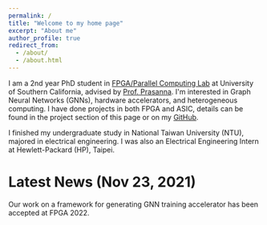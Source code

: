 ```yaml
---
permalink: /
title: "Welcome to my home page"
excerpt: "About me"
author_profile: true
redirect_from: 
  - /about/
  - /about.html
---
```


I am a 2nd year PhD student in [FPGA/Parallel Computing Lab](https://fpga.usc.edu) at University of Southern California, advised by [Prof. Prasanna](https://sites.usc.edu/prasanna/).
I'm interested in Graph Neural Networks (GNNs), hardware accelerators, and heterogeneous computing. I have done projects in both FPGA and ASIC, details can be found in the project section of this page or on my [GitHub](https://github.com/jasonlin316).

I finished my undergraduate study in National Taiwan University (NTU), majored in electrical engineering. I was also an Electrical Engineering Intern at Hewlett-Packard (HP), Taipei.

Latest News (Nov 23, 2021)
======
Our work on a framework for generating GNN training accelerator has been accepted at FPGA 2022. 

